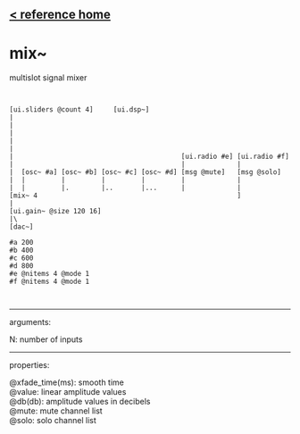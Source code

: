 [< reference home](ceammc_lib.html)
---

# mix~


multislot signal mixer

```


[ui.sliders @count 4]     [ui.dsp~]
|
|
|
|
|
|                                          [ui.radio #e] [ui.radio #f]
|                                          |             |
|  [osc~ #a] [osc~ #b] [osc~ #c] [osc~ #d] [msg @mute]   [msg @solo]
|  |         |         |         |         |             |
|  |         |.        |..       |...      |             |
[mix~ 4                                                  ]
|
[ui.gain~ @size 120 16]
|\
[dac~]

#a 200
#b 400
#c 600
#d 800
#e @nitems 4 @mode 1
#f @nitems 4 @mode 1

            
```

---
arguments:

N: number of inputs<br>

---
properties:

@xfade_time(ms): smooth time<br>
@value: linear amplitude
            values<br>
@db(db): 
            amplitude values in decibels<br>
@mute: mute channel
            list<br>
@solo: solo channel
            list<br>

